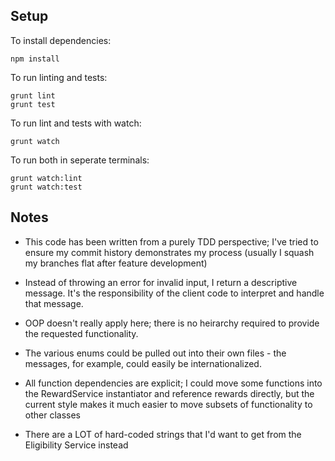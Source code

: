 ## Setup

To install dependencies:

    npm install

To run linting and tests:

    grunt lint
    grunt test

To run lint and tests with watch:

    grunt watch

To run both in seperate terminals:

    grunt watch:lint
    grunt watch:test


## Notes

- This code has been written from a purely TDD perspective; I've tried to ensure
  my commit history demonstrates my process (usually I squash my branches flat
  after feature development)

- Instead of throwing an error for invalid input, I return a descriptive message.
  It's the responsibility of the client code to interpret and handle that message.

- OOP doesn't really apply here; there is no heirarchy required to provide the
  requested functionality.

- The various enums could be pulled out into their own files - the messages, for
  example, could easily be internationalized.

- All function dependencies are explicit; I could move some functions into the
  RewardService instantiator and reference rewards directly, but the current
  style makes it much easier to move subsets of functionality to other classes

- There are a LOT of hard-coded strings that I'd want to get from the Eligibility
  Service instead
